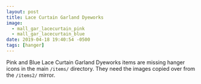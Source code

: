 ```yaml
---
layout: post
title: Lace Curtain Garland Dyeworks
image:
  - mall_gar_lacecurtain_pink
  - mall_gar_lacecurtain_blue
date: 2019-04-18 19:40:54 -0500
tags: [hanger]
---
```


Pink and Blue Lace Curtain Garland Dyeworks items are missing hanger icons in the main `/items/` directory. They need the images copied over from the `/items2/` mirror.
